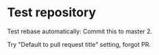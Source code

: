 # Test repository

Test rebase automatically: Commit this to master 2.

Try "Default to pull request title" setting, forgot PR.
